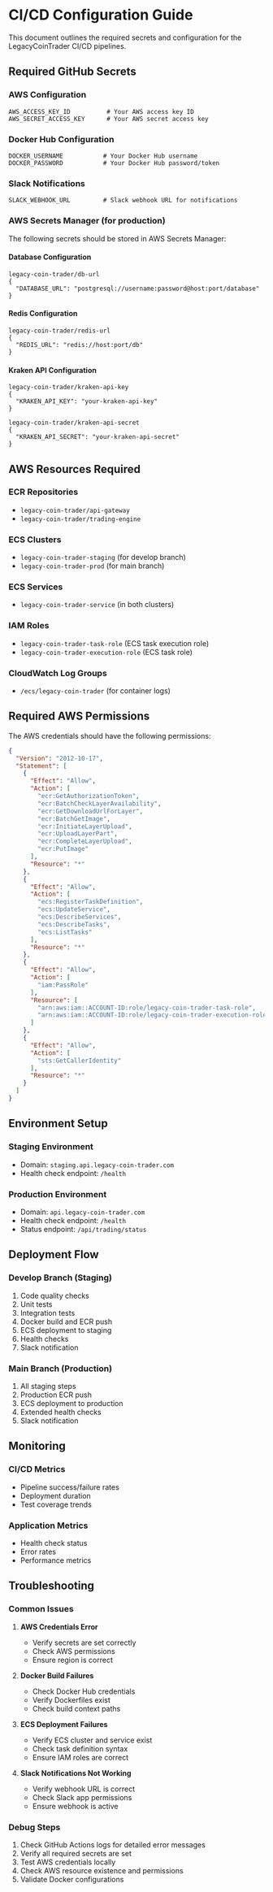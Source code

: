 # CI/CD Configuration Guide

This document outlines the required secrets and configuration for the LegacyCoinTrader CI/CD pipelines.

## Required GitHub Secrets

### AWS Configuration
```
AWS_ACCESS_KEY_ID          # Your AWS access key ID
AWS_SECRET_ACCESS_KEY      # Your AWS secret access key
```

### Docker Hub Configuration
```
DOCKER_USERNAME           # Your Docker Hub username
DOCKER_PASSWORD           # Your Docker Hub password/token
```

### Slack Notifications
```
SLACK_WEBHOOK_URL         # Slack webhook URL for notifications
```

### AWS Secrets Manager (for production)
The following secrets should be stored in AWS Secrets Manager:

#### Database Configuration
```
legacy-coin-trader/db-url
{
  "DATABASE_URL": "postgresql://username:password@host:port/database"
}
```

#### Redis Configuration
```
legacy-coin-trader/redis-url
{
  "REDIS_URL": "redis://host:port/db"
}
```

#### Kraken API Configuration
```
legacy-coin-trader/kraken-api-key
{
  "KRAKEN_API_KEY": "your-kraken-api-key"
}

legacy-coin-trader/kraken-api-secret
{
  "KRAKEN_API_SECRET": "your-kraken-api-secret"
}
```

## AWS Resources Required

### ECR Repositories
- `legacy-coin-trader/api-gateway`
- `legacy-coin-trader/trading-engine`

### ECS Clusters
- `legacy-coin-trader-staging` (for develop branch)
- `legacy-coin-trader-prod` (for main branch)

### ECS Services
- `legacy-coin-trader-service` (in both clusters)

### IAM Roles
- `legacy-coin-trader-task-role` (ECS task execution role)
- `legacy-coin-trader-execution-role` (ECS task role)

### CloudWatch Log Groups
- `/ecs/legacy-coin-trader` (for container logs)

## Required AWS Permissions

The AWS credentials should have the following permissions:

```json
{
  "Version": "2012-10-17",
  "Statement": [
    {
      "Effect": "Allow",
      "Action": [
        "ecr:GetAuthorizationToken",
        "ecr:BatchCheckLayerAvailability",
        "ecr:GetDownloadUrlForLayer",
        "ecr:BatchGetImage",
        "ecr:InitiateLayerUpload",
        "ecr:UploadLayerPart",
        "ecr:CompleteLayerUpload",
        "ecr:PutImage"
      ],
      "Resource": "*"
    },
    {
      "Effect": "Allow",
      "Action": [
        "ecs:RegisterTaskDefinition",
        "ecs:UpdateService",
        "ecs:DescribeServices",
        "ecs:DescribeTasks",
        "ecs:ListTasks"
      ],
      "Resource": "*"
    },
    {
      "Effect": "Allow",
      "Action": [
        "iam:PassRole"
      ],
      "Resource": [
        "arn:aws:iam::ACCOUNT-ID:role/legacy-coin-trader-task-role",
        "arn:aws:iam::ACCOUNT-ID:role/legacy-coin-trader-execution-role"
      ]
    },
    {
      "Effect": "Allow",
      "Action": [
        "sts:GetCallerIdentity"
      ],
      "Resource": "*"
    }
  ]
}
```

## Environment Setup

### Staging Environment
- Domain: `staging.api.legacy-coin-trader.com`
- Health check endpoint: `/health`

### Production Environment
- Domain: `api.legacy-coin-trader.com`
- Health check endpoint: `/health`
- Status endpoint: `/api/trading/status`

## Deployment Flow

### Develop Branch (Staging)
1. Code quality checks
2. Unit tests
3. Integration tests
4. Docker build and ECR push
5. ECS deployment to staging
6. Health checks
7. Slack notification

### Main Branch (Production)
1. All staging steps
2. Production ECR push
3. ECS deployment to production
4. Extended health checks
5. Slack notification

## Monitoring

### CI/CD Metrics
- Pipeline success/failure rates
- Deployment duration
- Test coverage trends

### Application Metrics
- Health check status
- Error rates
- Performance metrics

## Troubleshooting

### Common Issues

1. **AWS Credentials Error**
   - Verify secrets are set correctly
   - Check AWS permissions
   - Ensure region is correct

2. **Docker Build Failures**
   - Check Docker Hub credentials
   - Verify Dockerfiles exist
   - Check build context paths

3. **ECS Deployment Failures**
   - Verify ECS cluster and service exist
   - Check task definition syntax
   - Ensure IAM roles are correct

4. **Slack Notifications Not Working**
   - Verify webhook URL is correct
   - Check Slack app permissions
   - Ensure webhook is active

### Debug Steps

1. Check GitHub Actions logs for detailed error messages
2. Verify all required secrets are set
3. Test AWS credentials locally
4. Check AWS resource existence and permissions
5. Validate Docker configurations
